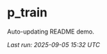 # p_train

Auto-updating README demo.

<!--START_SECTION:status-->
_Last run: 2025-09-05 15:32 UTC_
<!--END_SECTION:status-->














































































































































































































































































































































